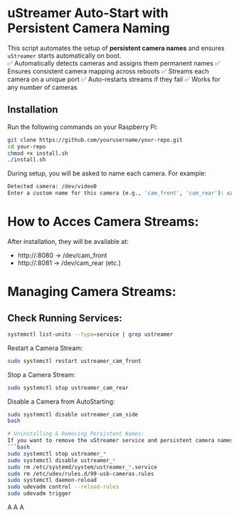 # uStreamer Auto-Start with Persistent Camera Naming  

This script automates the setup of **persistent camera names** and ensures `uStreamer` starts automatically on boot.  
✅ Automatically detects cameras and assigns them permanent names
✅ Ensures consistent camera mapping across reboots
✅ Streams each camera on a unique port
✅ Auto-restarts streams if they fail
✅ Works for any number of cameras

## Installation  

Run the following commands on your Raspberry Pi:  
```bash
git clone https://github.com/yourusername/your-repo.git
cd your-repo
chmod +x install.sh
./install.sh
```

During setup, you will be asked to name each camera. For example:
```bash
Detected camera: /dev/video0
Enter a custom name for this camera (e.g., 'cam_front', 'cam_rear'): cam_front
```

# How to Acces Camera Streams:
After installation, they will be available at:
- http://<pi-ip>:8080 -> /dev/cam_front
- http://<pi-ip>:8081 -> /dev/cam_rear (etc.)

# Managing Camera Streams:
## Check Running Services:
```bash
systemctl list-units --type=service | grep ustreamer
```
Restart a Camera Stream:
```bash
sudo systemctl restart ustreamer_cam_front
```
Stop a Camera Stream:
```bash
sudo systemctl stop ustreamer_cam_rear
```
Disable a Camera from AutoStarting:
```bash
sudo systemctl disable ustreamer_cam_side
bash

# Uninstalling & Removing Persistent Names:
If you want to remove the uStreamer service and persistent camera names, run:
```bash
sudo systemctl stop ustreamer_*
sudo systemctl disable ustreamer_*
sudo rm /etc/systemd/system/ustreamer_*.service
sudo rm /etc/udev/rules.d/99-usb-cameras.rules
sudo systemctl daemon-reload
sudo udevadm control --reload-rules
sudo udevadm trigger
```
A
A
A
```

